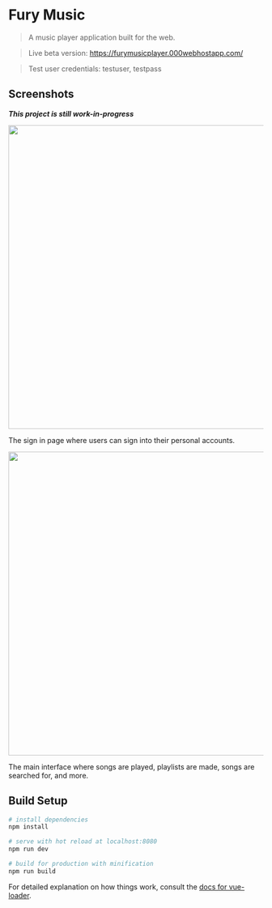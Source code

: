# Fury Music

> A music player application built for the web.

> Live beta version: https://furymusicplayer.000webhostapp.com/ 

> Test user credentials: testuser, testpass
 
## Screenshots

***This project is still work-in-progress*** 

  <img src="https://i.ibb.co/GMYzRLp/fury-login-JPG.jpg" width="600"> 

The sign in page where users can sign into their personal accounts. 

  <img src="https://i.ibb.co/mBbqCB6/fury-player.jpg" width="600">

The main interface where songs are played, playlists are made, songs are searched for, and more. 


## Build Setup

``` bash
# install dependencies
npm install

# serve with hot reload at localhost:8080
npm run dev

# build for production with minification
npm run build
```

For detailed explanation on how things work, consult the [docs for vue-loader](http://vuejs.github.io/vue-loader).
